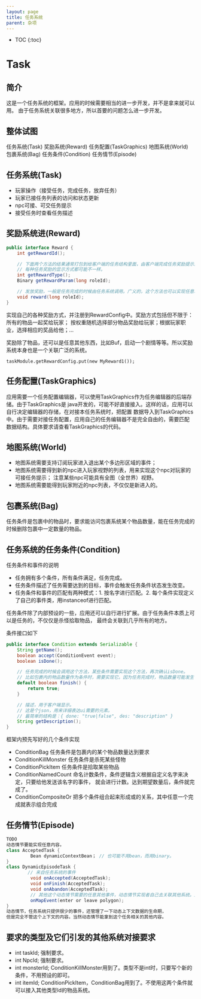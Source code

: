 ```yaml
---
layout: page
title: 任务系统
parent: 杂项
---
```


* TOC
{:toc}


# Task

## 简介
这是一个任务系统的框架。应用的时候需要相当的进一步开发，并不是拿来就可以用。
由于任务系统关联很多地方，所以首要的问题怎么进一步开发。

## 整体试图
任务系统(Task)
奖励系统(Reward)
任务配置(TaskGraphics)
地图系统(World)
包裹系统(Bag)
任务条件(Condition)
任务情节(Episode)

## 任务系统(Task)
* 玩家操作（接受任务，完成任务，放弃任务）
* 玩家已接任务列表的访问和状态更新
* npc可接、可交任务提示
* 接受任务时查看任务描述

## 奖励系统进(Reward)
```java
public interface Reward {
	int getRewardId();

	// 下面两个方法的结果通常打包到给客户端的任务结构里面，由客户端完成任务奖励提示的显示。
	// 每种任务奖励的显示方式都可能不一样。
	int getRewardType();
	Binary getRewardParam(long roleId);

	// 发放奖励，一般是任务完成的时候由任务系统调用。广义的，这个方法也可以实现任意时机的奖励发放。
	void reward(long roleId);
}
```
实现自己的各种奖励方式，并注册到RewardConfig中。奖励方式包括但不限于：所有的物品一起奖给玩家；
按权重随机选择部分物品奖励给玩家；根据玩家职业，选择相应的奖品给他；...

奖励除了物品，还可以是任意其他东西，比如Buf，启动一个剧情等等。所以奖励系统本身也是一个关联广泛的系统。

```
taskModule.getRewardConfig.put(new MyReward1());
```

## 任务配置(TaskGraphics)
应用需要一个任务配置编辑器，可以使用TaskGraphics作为任务编辑器的后端存储。由于TaskGraphics是
java开发的，可能不好直接接入。这样的话，应用可以自行决定编辑器的存储，在对接本任务系统时，把配置
数据导入到TaskGraphics中。由于需要对接任务配置，应用自己的任务编辑器不是完全自由的，需要匹配
数据结构。具体要求请查看TaskGraphics的代码。

## 地图系统(World)
* 地图系统需要支持订阅玩家进入退出某个多边形区域的事件；
* 地图系统需要得到新的npc进入玩家视野的列表，用来实现这个npc对玩家的可接任务提示；
注意某些npc可能具有全图（全世界）视野。
* 地图系统需要能得到玩家附近的npc列表，不仅仅是新进入的。

## 包裹系统(Bag)
任务条件是包裹中的物品时，要求能访问包裹系统某个物品数量，能在任务完成的时候删除包裹中一定数量的物品。

## 任务系统的任务条件(Condition)
任务条件和事件的说明
* 任务拥有多个条件，所有条件满足，任务完成。
* 任务条件描述了任务需要达到的目标，事件会触发任务条件状态发生改变。
* 任务条件和事件的匹配有两种模式：1. 按名字进行匹配。2. 每个条件实现定义了自己的事件类，用instanceof进行匹配。

任务条件除了内部预设的一些，应用还可以自行进行扩展。由于任务条件本质上可以是任务的，不仅仅是杀怪拾取物品，
最终会关联到几乎所有的地方。

条件接口如下
```java
public interface Condition extends Serializable {
	String getName();
	boolean accept(ConditionEvent event);
	boolean isDone();

	// 任务完成的时候会调用这个方法，某些条件需要实现这个方法，再次确认isDone。
	// 比如包裹内的物品数量作为条件时，需要实现它。因为任务完成时，物品数量可能发生了变动。
	default boolean finish() {
		return true;
	}

	// 描述，用于客户端显示。
	// 这是个json，用来详细表达ui需要的元素。
	// 最简单的结构是：{ done: "true|false", des: "description" }
	String getDescription();
}
```

框架内预先写好的几个条件实现
* ConditionBag 任务条件是包裹内的某个物品数量达到要求
* ConditionKillMonster 任务条件是杀死某些怪物
* ConditionPickItem 任务条件是拾取某些物品
* ConditionNamedCount 命名计数条件，条件逻辑含义根据自定义名字来决定，只要给他发送该名字的事件，
就会进行计数。达到期望数量后，条件就完成了。
* ConditionCompositeOr 把多个条件组合起来形成或的关系，其中任意一个完成就表示组合完成

## 任务情节(Episode)
```java
TODO
动态情节要能实现任意内容。
class AcceptedTask {
         Bean dynamicContextBean； // 也可能不用bean，而用binary。
}
class DynamicEpisodeTask {
        // 来自任务系统的事件
         void onAccepted(AcceptedTask);
         void onFinish(AcceptedTask);
         void onAbandon(AcceptedTask);
         // 其他这个动态情节需要的任意其他事件，动态情节实现者自己去关联其他系统。比如：
         onMapEvent(enter or leave polygon);
}
动态情节，任务系统只提供很少的事件，还管理了一下动态上下文数据的生命期，
但是完全不管这个上下文的内容。当然动态情节能拿到这个任务相关的其他内容。
```

## 要求的类型及它们引发的其他系统对接要求
* int taskId; 强制要求。
* int NpcId; 强制要求。
* int monsterId; ConditionKillMonster用到了。类型不是int时，只要写个新的条件，不用预设的即可。
* int itemId; ConditionPickItem，ConditionBag用到了。不使用这两个条件就可以接入其他类型Id的物品系统。